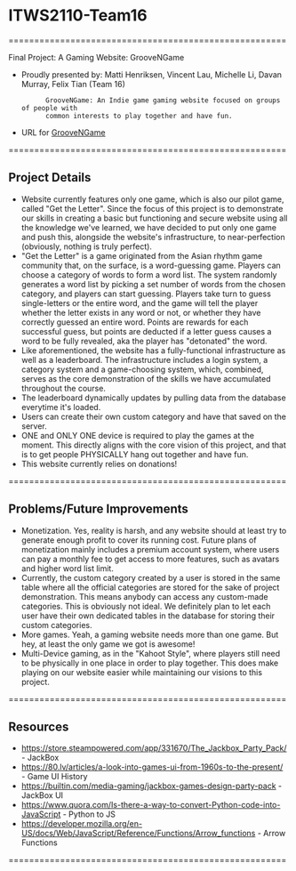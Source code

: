 # ITWS2110-Team16

======================================================

Final Project: A Gaming Website: GrooveNGame
- Proudly presented by: Matti Henriksen, Vincent Lau, Michelle Li, Davan Murray, Felix Tian (Team 16)


            GrooveNGame: An Indie game gaming website focused on groups of people with 
            common interests to play together and have fun.

- URL for [GrooveNGame](http://itws2110-websix.eastus.cloudapp.azure.com/iit/termProject/)

======================================================

## Project Details
- Website currently features only one game, which is also our pilot game, called "Get the Letter". Since the focus of this project is to demonstrate our skills
in creating a basic but functioning and secure website using all the knowledge we've learned, we have decided to put only one game and push this, alongside the
website's infrastructure, to near-perfection (obviously, nothing is truly perfect).
- "Get the Letter" is a game originated from the Asian rhythm game community that, on the surface, is a word-guessing game.
Players can choose a category of words to form a word list. The system randomly generates a word list by picking a set number of words from
the chosen category, and players can start guessing.
Players take turn to guess single-letters or the entire word, and the game will tell the player whether the letter exists in any word or not, or 
whether they have correctly guessed an entire word. Points are rewards for each successful guess, but points are deducted if a letter guess
causes a word to be fully revealed, aka the player has "detonated" the word.
- Like aforementioned, the website has a fully-functional infrastructure as well as a leaderboard. The infrastructure includes a login system,
a category system and a game-choosing system, which, combined, serves as the core demonstration of the skills we have accumulated throughout the course.
- The leaderboard dynamically updates by pulling data from the database everytime it's loaded.
- Users can create their own custom category and have that saved on the server.
- ONE and ONLY ONE device is required to play the games at the moment. This directly aligns with the core vision of this project, and that is to 
get people PHYSICALLY hang out together and have fun.
- This website currently relies on donations!

======================================================

## Problems/Future Improvements

- Monetization. Yes, reality is harsh, and any website should at least try to generate enough profit to cover its running cost. Future plans of monetization
mainly includes a premium account system, where users can pay a monthly fee to get access to more features, such as avatars and higher word list limit.
- Currently, the custom category created by a user is stored in the same table where all the official categories are stored for the sake of project
demonstration. This means anybody can access any custom-made categories. This is obviously not ideal. We definitely plan to let each user have their own 
dedicated tables in the database for storing their custom categories.
- More games. Yeah, a gaming website needs more than one game. But hey, at least the only game we got is awesome!
- Multi-Device gaming, as in the "Kahoot Style", where players still need to be physically in one place in order to play together. This does make playing
on our website easier while maintaining our visions to this project.

======================================================

## Resources
- https://store.steampowered.com/app/331670/The_Jackbox_Party_Pack/ - JackBox
- https://80.lv/articles/a-look-into-games-ui-from-1960s-to-the-present/ - Game UI History
- https://builtin.com/media-gaming/jackbox-games-design-party-pack - JackBox UI
- https://www.quora.com/Is-there-a-way-to-convert-Python-code-into-JavaScript - Python to JS
- https://developer.mozilla.org/en-US/docs/Web/JavaScript/Reference/Functions/Arrow_functions - Arrow Functions

======================================================